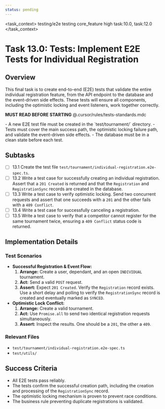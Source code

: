 ```yaml
---
status: pending
---
```


<task_context>
<domain>testing/e2e</domain>
<type>testing</type>
<scope>core_feature</scope>
<complexity>high</complexity>
<dependencies>task:10.0, task:12.0</dependencies>
</task_context>

# Task 13.0: Tests: Implement E2E Tests for Individual Registration

## Overview

This final task is to create end-to-end (E2E) tests that validate the entire individual registration feature, from the API endpoint to the database and the event-driven side effects. These tests will ensure all components, including the optimistic locking and event listeners, work together correctly.

<import>**MUST READ BEFORE STARTING** @.cursor/rules/tests-standards.mdc</import>

<requirements>
- A new E2E test file must be created in the `test/tournament/` directory.
- Tests must cover the main success path, the optimistic locking failure path, and validate the event-driven side effects.
- The database must be in a clean state before each test.
</requirements>

## Subtasks

- [ ] 13.1 Create the test file `test/tournament/individual-registration.e2e-spec.ts`.
- [ ] 13.2 Write a test case for successfully creating an individual registration. Assert that a `201 Created` is returned and that the `Registration` and `RegistrationSync` records are created in the database.
- [ ] 13.3 Write a test case to verify optimistic locking. Send two concurrent requests and assert that one succeeds with a `201` and the other fails with a `409 Conflict`.
- [ ] 13.4 Write a test case for successfully canceling a registration.
- [ ] 13.5 Write a test case to verify that a competitor cannot register for the same tournament twice, ensuring a `409 Conflict` status code is returned.

## Implementation Details

### Test Scenarios

-   **Successful Registration & Event Flow:**
    1.  **Arrange:** Create a user, dependant, and an open `INDIVIDUAL` tournament.
    2.  **Act:** Send a valid `POST` request.
    3.  **Assert:** Expect `201 Created`. Verify the `Registration` record exists. Use a short delay and polling to verify the `RegistrationSync` record is created and eventually marked as `SYNCED`.
-   **Optimistic Lock Conflict:**
    1.  **Arrange:** Create a valid tournament.
    2.  **Act:** Use `Promise.all` to send two identical registration requests simultaneously.
    3.  **Assert:** Inspect the results. One should be a `201`, the other a `409`.

### Relevant Files

- `test/tournament/individual-registration.e2e-spec.ts`
- `test/utils/`

## Success Criteria

- All E2E tests pass reliably.
- The tests confirm the successful creation path, including the creation and processing of the `RegistrationSync` record.
- The optimistic locking mechanism is proven to prevent race conditions.
- The business rule preventing duplicate registrations is validated.

